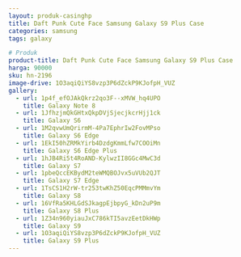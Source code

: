 ```yaml
---
layout: produk-casinghp
title: Daft Punk Cute Face Samsung Galaxy S9 Plus Case
categories: samsung
tags: galaxy

# Produk
product-title: Daft Punk Cute Face Samsung Galaxy S9 Plus Case
harga: 90000
sku: hn-2196
image-drive: 1O3aqiQiYS8vzp3P6dZckP9KJofpH_VUZ
gallery:
  - url: 1p4f_efOJAkQkrz2qo3F--xMVW_hq4UPO
    title: Galaxy Note 8
  - url: 1JfhzjmQkGHtxQkpDVjSjecjkcrHjj1ck
    title: Galaxy S6
  - url: 1M2qvwUmQrirmM-4Pa7EphrIw2FovMPso
    title: Galaxy S6 Edge
  - url: 1EkI50hZRMkYirb4DzdgKmmLfw7COOiMn
    title: Galaxy S6 Edge Plus
  - url: 1hJB4Ri5t4RoAND-KylwzII8GGc4MwC3d
    title: Galaxy S7
  - url: 1pbeQccEKBydM2teWMQBOJvx5uVUb2QJT
    title: Galaxy S7 Edge
  - url: 1TsCS1H2rW-tr253twKhZ50EqcPMMmvYm
    title: Galaxy S8
  - url: 16VfRa5KHLGdSJkagpEjbpyG_kDn2uP9m
    title: Galaxy S8 Plus
  - url: 1Z34n960yiauJxC786kTI5avzEetDkHWp
    title: Galaxy S9
  - url: 1O3aqiQiYS8vzp3P6dZckP9KJofpH_VUZ
    title: Galaxy S9 Plus
---
```

